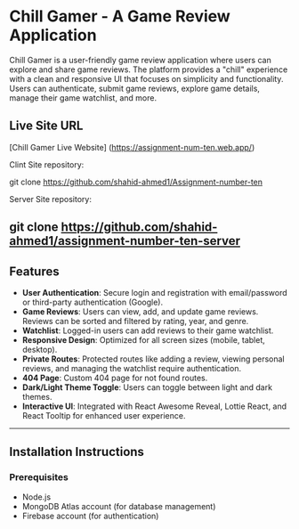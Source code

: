 # Chill Gamer - A Game Review Application

Chill Gamer is a user-friendly game review application where users can explore and share game reviews. The platform provides a "chill" experience with a clean and responsive UI that focuses on simplicity and functionality. Users can authenticate, submit game reviews, explore game details, manage their game watchlist, and more.

## Live Site URL
[Chill Gamer Live Website]  (https://assignment-num-ten.web.app/)

 Clint Site  repository:
 
   git clone https://github.com/shahid-ahmed1/Assignment-number-ten

 Server Site  repository:
 
   git clone https://github.com/shahid-ahmed1/assignment-number-ten-server
---

## Features

- **User Authentication**: Secure login and registration with email/password or third-party authentication (Google).
- **Game Reviews**: Users can view, add, and update game reviews. Reviews can be sorted and filtered by rating, year, and genre.
- **Watchlist**: Logged-in users can add reviews to their game watchlist.
- **Responsive Design**: Optimized for all screen sizes (mobile, tablet, desktop).
- **Private Routes**: Protected routes like adding a review, viewing personal reviews, and managing the watchlist require authentication.
- **404 Page**: Custom 404 page for not found routes.
- **Dark/Light Theme Toggle**: Users can toggle between light and dark themes.
- **Interactive UI**: Integrated with React Awesome Reveal, Lottie React, and React Tooltip for enhanced user experience.

---

## Installation Instructions

### Prerequisites
- Node.js
- MongoDB Atlas account (for database management)
- Firebase account (for authentication)


